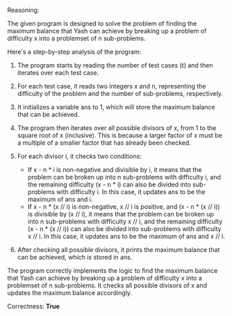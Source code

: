 Reasoning:

The given program is designed to solve the problem of finding the maximum balance that Yash can achieve by breaking up a problem of difficulty x into a problemset of n sub-problems.

Here's a step-by-step analysis of the program:

1. The program starts by reading the number of test cases (t) and then iterates over each test case.

2. For each test case, it reads two integers x and n, representing the difficulty of the problem and the number of sub-problems, respectively.

3. It initializes a variable ans to 1, which will store the maximum balance that can be achieved.

4. The program then iterates over all possible divisors of x, from 1 to the square root of x (inclusive). This is because a larger factor of x must be a multiple of a smaller factor that has already been checked.

5. For each divisor i, it checks two conditions:
   - If x - n * i is non-negative and divisible by i, it means that the problem can be broken up into n sub-problems with difficulty i, and the remaining difficulty (x - n * i) can also be divided into sub-problems with difficulty i. In this case, it updates ans to be the maximum of ans and i.
   - If x - n * (x // i) is non-negative, x // i is positive, and (x - n * (x // i)) is divisible by (x // i), it means that the problem can be broken up into n sub-problems with difficulty x // i, and the remaining difficulty (x - n * (x // i)) can also be divided into sub-problems with difficulty x // i. In this case, it updates ans to be the maximum of ans and x // i.

6. After checking all possible divisors, it prints the maximum balance that can be achieved, which is stored in ans.

The program correctly implements the logic to find the maximum balance that Yash can achieve by breaking up a problem of difficulty x into a problemset of n sub-problems. It checks all possible divisors of x and updates the maximum balance accordingly.

Correctness: **True**